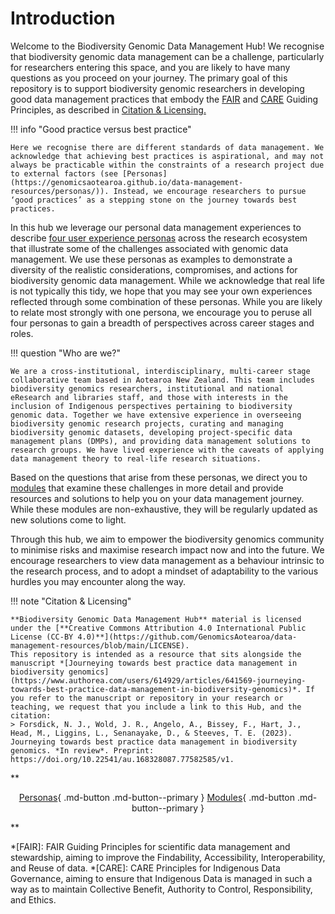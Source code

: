 # Introduction

Welcome to the Biodiversity Genomic Data Management Hub! We recognise that biodiversity genomic data management can be a challenge, particularly for researchers entering this space, and you are likely to have many questions as you proceed on your journey. The primary goal of this repository is to support biodiversity genomic researchers in developing good data management practices that embody the [FAIR](https://www.go-fair.org/fair-principles/) and [CARE](https://www.gida-global.org/care) Guiding Principles, as described in <a href="#citation-licensing">Citation & Licensing.</a>

!!! info "Good practice versus best practice" 

    Here we recognise there are different standards of data management. We acknowledge that achieving best practices is aspirational, and may not always be practicable within the constraints of a research project due to external factors (see [Personas](https://genomicsaotearoa.github.io/data-management-resources/personas/)). Instead, we encourage researchers to pursue ‘good practices’ as a stepping stone on the journey towards best practices. 

In this hub we leverage our personal data management experiences to describe [four user experience personas](https://genomicsaotearoa.github.io/data-management-resources/personas/) across the research ecosystem that illustrate some of the challenges associated with genomic data management. We use these personas as examples to demonstrate a diversity of the realistic considerations, compromises, and actions for biodiversity genomic data management. While we acknowledge that real life is not typically this tidy, we hope that you may see your own experiences reflected through some combination of these personas. While you are likely to relate most strongly with one persona, we encourage you to peruse all four personas to gain a breadth of perspectives across career stages and roles.

!!! question "Who are we?"
    
    We are a cross-institutional, interdisciplinary, multi-career stage collaborative team based in Aotearoa New Zealand. This team includes biodiversity genomics researchers, institutional and national eResearch and libraries staff, and those with interests in the inclusion of Indigenous perspectives pertaining to biodiversity genomic data. Together we have extensive experience in overseeing biodiversity genomic research projects, curating and managing biodiversity genomic datasets, developing project-specific data management plans (DMPs), and providing data management solutions to research groups. We have lived experience with the caveats of applying data management theory to real-life research situations.

Based on the questions that arise from these personas, we direct you to [modules](https://genomicsaotearoa.github.io/data-management-resources/modules/) that examine these challenges in more detail and provide resources and solutions to help you on your data management journey. While these modules are non-exhaustive, they will be regularly updated as new solutions come to light. 

Through this hub, we aim to empower the biodiversity genomics community to minimise risks and maximise research impact now and into the future. We encourage researchers to view data management as a behaviour intrinsic to the research process, and to adopt a mindset of adaptability to the various hurdles you may encounter along the way.

<a id="citation-licensing"></a>

!!! note "Citation & Licensing"

    **Biodiversity Genomic Data Management Hub** material is licensed under the [**Creative Commons Attribution 4.0 International Public License (CC-BY 4.0)**](https://github.com/GenomicsAotearoa/data-management-resources/blob/main/LICENSE). 
    This repository is intended as a resource that sits alongside the manuscript *[Journeying towards best practice data management in biodiversity genomics](https://www.authorea.com/users/614929/articles/641569-journeying-towards-best-practice-data-management-in-biodiversity-genomics)*. If you refer to the manuscript or repository in your research or teaching, we request that you include a link to this Hub, and the citation:
    > Forsdick, N. J., Wold, J. R., Angelo, A., Bissey, F., Hart, J., Head, M., Liggins, L., Senanayake, D., & Steeves, T. E. (2023). Journeying towards best practice data management in biodiversity genomics. *In review*. Preprint: https://doi.org/10.22541/au.168328087.77582585/v1.
    
**<p style="text-align: center;">
[Personas](https://genomicsaotearoa.github.io/data-management-resources/personas/){ .md-button .md-button--primary } [Modules](https://genomicsaotearoa.github.io/data-management-resources/modules/){ .md-button .md-button--primary }
</p>**

*[FAIR]: FAIR Guiding Principles for scientific data management and stewardship, aiming to improve the Findability, Accessibility, Interoperability, and Reuse of data.
*[CARE]: CARE Principles for Indigenous Data Governance, aiming to ensure that Indigenous Data is managed in such a way as to maintain Collective Benefit, Authority to Control, Responsibility, and Ethics.


